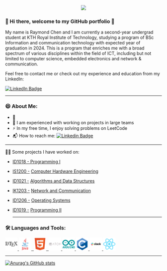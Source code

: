 <div id = "header", align="center">
  <img src = "https://media.giphy.com/media/lgcUUCXgC8mEo/giphy.gif" , width ="150"/>
</div>

### 👋 Hi there, welcome to my GitHub portfolio 👋

My name is Raymond Chen and I am currently a second-year undergrad student at KTH Royal Institute of Technology, studying a program of BSc Information and communication technology with expected year of graduation in 2024. This is a program that enriches me with a broad spectrum of various disciplines within the field of ICT, including but not limited to computer science, embedded electronics and network & communication.

Feel free to contact me or check out my experience and education from my LinkedIn:
<div id="badges">
  <a href="https://www.linkedin.com/in/raymond-weizhong-c-53b61a193">
    <img src="https://img.shields.io/badge/LinkedIn-blue?style=for-the-badge&logo=linkedin&logoColor=white" alt="LinkedIn Badge"/>
  </a>
<div align="center">
</div>

 ---

### :smile: About Me:
  - 🌱 
  - 💬 I am experienced with working on projects in large teams
  - ⚡ In my free time, I enjoy solving problems on LeetCode
  - 📬 How to reach me: [![Linkedin Badge](https://img.shields.io/badge/-Weichen-blue?style=flat&logo=Linkedin&logoColor=white)](https://www.linkedin.com/in/weichen-chai-897479222/)
  
  ---
👨‍💻 Some projects I have worked on:
- [ID1018 -](https://www.kth.se/student/kurser/kurs/ID1018)[ Programming I](https://gits-15.sys.kth.se/weichenc/ID1018)
- [IS1200 -](https://www.kth.se/student/kurser/kurs/IS1200?l=en) [Computer Hardware Engineering](https://github.com/ChickenTheSlayer/IS1200)
- [ID1021 -](https://www.kth.se/student/kurser/kurs/ID1021) [Algorithms and Data Structures](https://github.com/ChickenTheSlayer/ID1021-Algorithms-and-Data-Structures)
- [IK1203 -](https://www.kth.se/student/kurser/kurs/IK1203?l=en) [Network and Communication](https://github.com/ChickenTheSlayer/IK1203-Network-And-Com)
- [ID1206 -](https://www.kth.se/student/kurser/kurs/ID1206) [Operating Systems](https://github.com/ChickenTheSlayer/ID1206)
- [ID1019 -](https://www.kth.se/student/kurser/kurs/ID1019) [Programming II](https://github.com/ChickenTheSlayer/ID1019-Programming-2)


  ---
### :hammer_and_wrench: Languages and Tools:
  <div>
    <a href="https://www.latex-project.org/">
    <img src="https://github.com/devicons/devicon/blob/master/icons/latex/latex-original.svg" title="LaTeX" **alt="Latex" width="40" height="40"/>
  <a href="https://www.java.com/en/">
    <img src="https://github.com/devicons/devicon/blob/master/icons/java/java-original-wordmark.svg" title="Java" alt="Java" width="40" height="40"/>&nbsp;
  <a href="https://html.com/html5/">
    <img src="https://github.com/devicons/devicon/blob/master/icons/html5/html5-original.svg" title="HTML5" alt="HTML" width="40" height="40"/>&nbsp;
  <a href="https://atom.io/">
    <img src="https://github.com/devicons/devicon/blob/master/icons/atom/atom-original-wordmark.svg" title="Atom" **alt="Atom" width="40" height="40"/>
  <a href="https://www.arduino.cc/">
    <img src="https://github.com/devicons/devicon/blob/master/icons/arduino/arduino-original-wordmark.svg" title="Arduino" **alt="Arduino" width="40" height="40"/>
  <a href="https://www.cprogramming.com/">
    <img src="https://github.com/devicons/devicon/blob/master/icons/c/c-original.svg" title="C Programming Language" **alt="C" width="40" height="40"/>
  <a href="https://slack.com/">
    <img src="https://github.com/devicons/devicon/blob/master/icons/slack/slack-original-wordmark.svg" title="Slack Workspace" **alt="Slack" width="40" height="40"/>
     <a href="https://reactnative.dev/">
    <img src="https://github.com/devicons/devicon/blob/master/icons/react/react-original.svg" title="React Native" **alt="Slack" width="40" height="40"/>

 
  ---

[![Anurag's GitHub stats](https://github-readme-stats.vercel.app/api?username=Raymonious)](https://github.com/anuraghazra/github-readme-stats)


